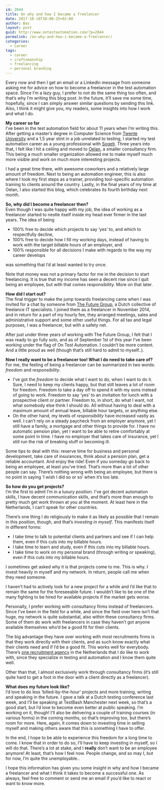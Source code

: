 ```yaml
---
id: 2044
title: On why and how I became a freelancer
date: 2017-10-18T10:00:25+02:00
author: Bas
layout: post
guid: http://www.ontestautomation.com/?p=2044
permalink: /on-why-and-how-i-became-a-freelancer/
categories:
  - Career
tags:
  - career
  - craftsmanship
  - freelancing
  - personal branding
---
```

Every now and then I get an email or a LinkedIn message from someone asking me for advice on how to become a freelancer in the test automation space. Since I&#8217;m a lazy guy, I prefer to not do the same thing too often, and that&#8217;s why I&#8217;m writing this blog post. In the future, it&#8217;ll save me some time, hopefully, since I can simply answer similar questions by sending this link. Also, I think it might give you, my readers, some insights into how I work and what I do. 

**My career so far**  
I&#8217;ve been in the test automation field for about 11 years when I&#8217;m writing this. After getting a master&#8217;s degree in Computer Science from <a href="https://www.utwente.nl/en/" rel="noopener" target="_blank">Twente University</a> and a 1,5 year stint in a job unrelated to testing, I started my test automation career as a young professional with <a href="https://www.sogeti.nl/" rel="noopener" target="_blank">Sogeti</a>. Three years into that, I felt like I hit a ceiling and moved to <a href="https://www.oelan.nl/" rel="noopener" target="_blank">Oelan</a>, a smaller consultancy firm. This being a much smaller organization allowed me to make myself much more visible and work on much more interesting projects.

I had a great time there, with awesome coworkers and a relatively large amount of freedom. Next to being an automation engineer, this is also where I took my first steps as a trainer, providing tool-specific automation training to clients around the country. Lastly, in the final years of my time at Oelan, I also started this blog, which celebrates its fourth birthday next month.

**So, why did I become a freelancer then?**  
Even though I was quite happy with my job, the idea of working as a freelancer started to nestle itself inside my head ever firmer in the last years. The idea of being

  * 100% free to decide which projects to say &#8216;yes&#8217; to, and which to respectfully decline,
  * 100% free to decide how I fill my working days, instead of having to work with the target billable hours of an employer, and
  * 100% responsible for all decisions I make with regards to the way my career develops

was something that I&#8217;d at least wanted to try once.

Note that money was not a primary factor for me in the decision to start freelancing. It is true that my income has seen a decent rise since I quit being an employee, but with that comes responsibility. More on that later.

**How did I start out?**  
The final trigger to make the jump towards freelancing came when I was invited for a chat by someone from <a href="https://www.the-future-group.com/" rel="noopener" target="_blank">The Future Group</a>, a Dutch collective of freelance IT specialists. I joined them as a freelancer in November 2014, and in return for a part of my hourly fee, they arranged meetings, sales and administrative support and some other useful things. For all tax and legal purposes, I was a freelancer, but with a safety net.

After just under three years of working with The Future Group, I felt that I was ready to go fully solo, and as of September 1st of this year I&#8217;ve been working under the flag of On Test Automation. I couldn&#8217;t be more content. And a little proud as well (though that&#8217;s still hard to admit to myself..).

**Now I really want to be a freelancer too! What I do need to take care of?**  
For me, the feeling of being a freelancer can be summarized in two words: _freedom_ and _responsibility_.

  * I&#8217;ve got the _freedom_ to decide what I want to do, when I want to do it. Sure, I need to keep my clients happy, but that still leaves a lot of room for freedom. Freedom to take a day off to spend it with my sons instead of going to work. Freedom to say &#8216;yes&#8217; to an invitation for lunch with a prospective client or partner. Freedom to, in short, do what I want, not what somebody else think I should do. All without having to deal with a maximum amount of annual leave, billable hour targets, or anything else.
  * On the other hand, my levels of _responsibility_ have increased vastly as well. I can&#8217;t rely on a steady paycheck from an employer anymore, yet I still have a family, a mortgage and other things to provide for. I have no automatic pension plan, yet I want to be able to retire comfortably at some point in time. I have no employer that takes care of insurance, yet I still run the risk of breaking stuff or becoming ill.

Some tips to deal with this: reserve time for business and personal development, take care of insurances, think about a pension plan, get a reliable accountant. And enjoy the ride! Even if you someday go back to being an employee, at least you&#8217;ve tried. That&#8217;s more than a lot of other people can say. There&#8217;s nothing wrong with being an employee, but there is no point in saying &#8216;I wish I did so or so&#8217; when it&#8217;s too late.

**So how do you get projects?**  
I&#8217;m the first to admit I&#8217;m in a luxury position. I&#8217;ve got decent automation skills, I have decent communication skills, and that&#8217;s more than enough to pretty much get work thrown at you at the moment. At least here in the Netherlands, I can&#8217;t speak for other countries.

There&#8217;s one thing I do religiously to make it as likely as possible that I remain in this position, though, and that&#8217;s _investing in myself_. This manifests itself in different forms:

  * I take time to talk to potential clients and partners and see if I can help them, even if this cuts into my billable hours.
  * I take time to learn and study, even if this cuts into my billable hours.
  * I take time to work on my personal brand (through writing or speaking), even if this cuts into my billable hours.

I sometimes get asked why it is that projects come to me. This is why. I invest heavily in myself and my network. In return, people call me when they need someone.

I haven&#8217;t had to actively look for a new project for a while and I&#8217;d like that to remain the same for the foreseeable future. I wouldn&#8217;t like to be one of the many fighting to be hired for available projects if the market gets worse.

Personally, I prefer working with consultancy firms instead of freelancers. Since I&#8217;ve been in the field for a while, and since the field over here isn&#8217;t that huge, my network is quite substantial, also within these consultancy firms. Some of them do work with freelancers in case they haven&#8217;t got anyone available themselves who&#8217;d be a good fit for their clients.

The big advantage they have over working with most recruitments firms is that they work directly with their clients, and as such know exactly what their clients need and if I&#8217;d be a good fit. This works well for everybody. There&#8217;s <a href="https://www.wannaflex.nl/" rel="noopener" target="_blank">one recruitment agency</a> in the Netherlands that I do like to work with, since they specialize in testing and automation and I know them quite well.

Other than that, I almost exclusively work through consultancy firms (it&#8217;s still quite hard to get a foot in the door with a client directly as a freelancer).

**What does my future look like?**  
I&#8217;d love to do less &#8216;billed-by-the-hour&#8217; projects and more training, writing and speaking in the future. I gave a talk at a Dutch testing conference last week, and I&#8217;ll be speaking at TestBash Manchester next week, so that&#8217;s a good start, but I&#8217;d love to become even better at public speaking. I&#8217;m working on it, though! I&#8217;ll also be delivering a couple of training courses (in various forms) in the coming months, so that&#8217;s improving too, but there&#8217;s room for more. Here, again, it comes down to investing time in selling myself and making others aware that this is something I have to offer.

In the end, I hope to be able to experience this freedom for a long time to come. I know that in order to do so, I&#8217;ll have to keep investing in myself, so I will do that. There&#8217;s a lot at stake, and I **really** don&#8217;t want to be an employee anymore! At least, that&#8217;s how I feel now. People change, and so may I, but for now, I&#8217;m quite the unemployable.. 

I hope this information has given you some insight in why and how I became a freelancer and what I think it takes to become a successful one. As always, feel free to comment or send me an email if you&#8217;d like to react or want to know more.